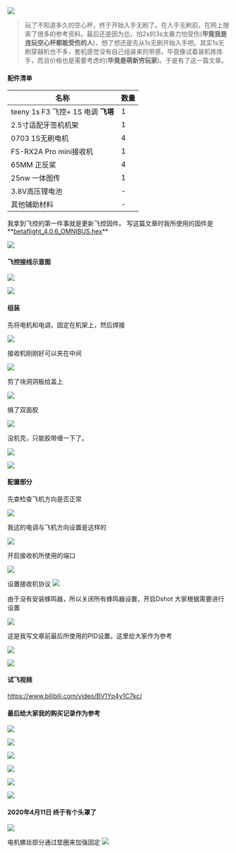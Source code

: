 ![](https://upload-images.jianshu.io/upload_images/2675631-f33b36876fa2febf.png?imageMogr2/auto-orient/strip%7CimageView2/2/w/1240)


> 玩了不知道多久的空心杯，终于开始入手无刷了。在入手无刷前，在网上搜索了很多的参考资料。最后还是因为怂，怕2s的3s太暴力怕受伤(**毕竟我是连玩空心杯都能受伤的人**)，想了想还是先从1s无刷开始入手吧。其实1s无刷穿越机也不多，套机感觉没有自己组装来的带感，毕竟像试着装机练练手，而且价格也是需要考虑的(**毕竟是萌新穷玩家**)。于是有了这一篇文章。


#### 配件清单

|名称|数量|
|-|-|
|teeny 1s F3 飞控+ 1S 电调 **飞塔**|1|
|2.5寸适配牙签机机架|1|
|0703 1S无刷电机|4|
|FS-RX2A Pro mini接收机 |1|
|65MM 正反桨|4|
|25nw 一体图传|1|
|3.8V高压锂电池|-|
|其他辅助材料|-|


我拿到飞控的第一件事就是更新飞控固件。
写这篇文章时我所使用的固件是**[betaflight_4.0.6_OMNIBUS.hex](https://github.com/betaflight/betaflight/releases/download/4.0.6/betaflight_4.0.6_OMNIBUS.hex)**

![](https://upload-images.jianshu.io/upload_images/2675631-3252f860c8d88a70.png?imageMogr2/auto-orient/strip%7CimageView2/2/w/1240)


#### 飞控接线示意图

![](https://upload-images.jianshu.io/upload_images/2675631-3b7dc4643996fa5f.png?imageMogr2/auto-orient/strip%7CimageView2/2/w/1240)

![](https://upload-images.jianshu.io/upload_images/2675631-d8d6ae9c5ba0f374.jpg?imageMogr2/auto-orient/strip%7CimageView2/2/w/1240)

#### 组装

先将电机和电调，固定在机架上，然后焊接

![](https://upload-images.jianshu.io/upload_images/2675631-83aad2a90c927f44.png?imageMogr2/auto-orient/strip%7CimageView2/2/w/1240)

接收机刚刚好可以夹在中间

![](https://upload-images.jianshu.io/upload_images/2675631-47e80a34ebc0fa1c.png?imageMogr2/auto-orient/strip%7CimageView2/2/w/1240)


剪了块洞洞板给盖上

![](https://upload-images.jianshu.io/upload_images/2675631-b5d1d7a0db7603a9.png?imageMogr2/auto-orient/strip%7CimageView2/2/w/1240)

搞了双面胶

![](https://upload-images.jianshu.io/upload_images/2675631-7241b0af3d32731f.png?imageMogr2/auto-orient/strip%7CimageView2/2/w/1240)

没机壳，只能胶带缠一下了。

![](https://upload-images.jianshu.io/upload_images/2675631-89680176d9cf79ae.png?imageMogr2/auto-orient/strip%7CimageView2/2/w/1240)

![](https://upload-images.jianshu.io/upload_images/2675631-a3db26fffd5580ed.png?imageMogr2/auto-orient/strip%7CimageView2/2/w/1240)

#### 配置部分

先查检查飞机方向是否正常

![](https://upload-images.jianshu.io/upload_images/2675631-0b8cadad81ff99cf.png?imageMogr2/auto-orient/strip%7CimageView2/2/w/1240)

我这的电调与飞机方向设置是这样的

![](https://upload-images.jianshu.io/upload_images/2675631-5aaf0106cbec285a.png?imageMogr2/auto-orient/strip%7CimageView2/2/w/1240)

开启接收机所使用的端口

![](https://upload-images.jianshu.io/upload_images/2675631-a5e64bb9e6d4c6de.png?imageMogr2/auto-orient/strip%7CimageView2/2/w/1240)

设置接收机协议
![](https://upload-images.jianshu.io/upload_images/2675631-47a78191fa3135fd.png?imageMogr2/auto-orient/strip%7CimageView2/2/w/1240)

由于没有安装蜂鸣器，所以关闭所有蜂鸣器设置，开启Dshot
大家根据需要进行设置

![](https://upload-images.jianshu.io/upload_images/2675631-02290a11e7a422cb.png?imageMogr2/auto-orient/strip%7CimageView2/2/w/1240)

这是我写文章前最后所使用的PID设置，这里给大家作为参考

![](https://upload-images.jianshu.io/upload_images/2675631-458e8d1812bb9e3f.png?imageMogr2/auto-orient/strip%7CimageView2/2/w/1240)

![](https://upload-images.jianshu.io/upload_images/2675631-c47b1ed43a14f930.png?imageMogr2/auto-orient/strip%7CimageView2/2/w/1240)


#### 试飞视频

https://www.bilibili.com/video/BV1Yp4y1C7kc/

#### 最后给大家我的购买记录作为参考

![](https://upload-images.jianshu.io/upload_images/2675631-81fd6445696dca7e.jpg?imageMogr2/auto-orient/strip%7CimageView2/2/w/1240)

![](https://upload-images.jianshu.io/upload_images/2675631-e154fcac2877b9ba.png?imageMogr2/auto-orient/strip%7CimageView2/2/w/1240)

![](https://upload-images.jianshu.io/upload_images/2675631-658de371d4609362.png?imageMogr2/auto-orient/strip%7CimageView2/2/w/1240)

![](https://upload-images.jianshu.io/upload_images/2675631-47d419000e7f45f3.png?imageMogr2/auto-orient/strip%7CimageView2/2/w/1240)

![](https://upload-images.jianshu.io/upload_images/2675631-8f06ff162f51e2f5.png?imageMogr2/auto-orient/strip%7CimageView2/2/w/1240)


![](https://upload-images.jianshu.io/upload_images/2675631-ee3ad8dda8d168cb.png?imageMogr2/auto-orient/strip%7CimageView2/2/w/1240)


#### 2020年4月11日 终于有个头罩了

![](https://upload-images.jianshu.io/upload_images/2675631-74047d17b981f2f4.jpg?imageMogr2/auto-orient/strip%7CimageView2/2/w/1240)

电机螺丝部分通过垫圈来加强固定
![](https://upload-images.jianshu.io/upload_images/2675631-4782784c18edd46d.jpg?imageMogr2/auto-orient/strip%7CimageView2/2/w/1240)


